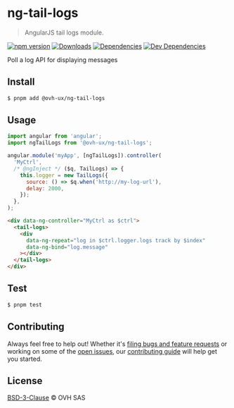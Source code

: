 # ng-tail-logs

> AngularJS tail logs module.

[![npm version](https://badgen.net/npm/v/@ovh-ux/ng-tail-logs)](https://www.npmjs.com/package/@ovh-ux/ng-tail-logs) [![Downloads](https://badgen.net/npm/dt/@ovh-ux/ng-tail-logs)](https://npmjs.com/package/@ovh-ux/ng-tail-logs) [![Dependencies](https://badgen.net/david/dep/ovh/manager/packages/components/ng-tail-logs)](https://npmjs.com/package/@ovh-ux/ng-tail-logs?activeTab=dependencies) [![Dev Dependencies](https://badgen.net/david/dev/ovh/manager/packages/components/ng-tail-logs)](https://npmjs.com/package/@ovh-ux/ng-tail-logs?activeTab=dependencies)

Poll a log API for displaying messages

## Install

```sh
$ pnpm add @ovh-ux/ng-tail-logs
```

## Usage

```js
import angular from 'angular';
import ngTailLogs from '@ovh-ux/ng-tail-logs';

angular.module('myApp', [ngTailLogs]).controller(
  'MyCtrl',
  /* @ngInject */ ($q, TailLogs) => {
    this.logger = new TailLogs({
      source: () => $q.when('http://my-log-url'),
      delay: 2000,
    });
  },
);
```

```html
<div data-ng-controller="MyCtrl as $ctrl">
  <tail-logs>
    <div
      data-ng-repeat="log in $ctrl.logger.logs track by $index"
      data-ng-bind="log.message"
    ></div>
  </tail-logs>
</div>
```

## Test

```sh
$ pnpm test
```

## Contributing

Always feel free to help out! Whether it's [filing bugs and feature requests](https://github.com/ovh/manager/issues/new) or working on some of the [open issues](https://github.com/ovh/manager/issues), our [contributing guide](https://github.com/ovh/manager/blob/master/CONTRIBUTING.md) will help get you started.

## License

[BSD-3-Clause](LICENSE) © OVH SAS
